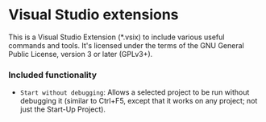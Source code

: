 # Visual Studio extensions
This is a Visual Studio Extension (*.vsix) to include various useful commands and tools. It's licensed under the terms of the GNU General Public License, version 3 or later (GPLv3+).

### Included functionality
* ```Start without debugging```: Allows a selected project to be run without debugging it (similar to Ctrl+F5, except that it works on any project; not just the Start-Up Project).
